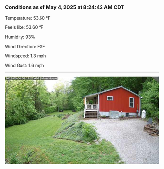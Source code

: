 ### Conditions as of May 4, 2025 at 8:24:42 AM CDT 

Temperature: 53.60 &deg;F

Feels like: 53.60 &deg;F

Humidity: 93%

Wind Direction: ESE

Windspeed: 1.3 mph

Wind Gust: 1.6 mph

---

<img src="./images/latest.jpeg"/>

